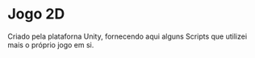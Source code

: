 # Jogo 2D

Criado pela plataforna Unity, fornecendo aqui alguns Scripts que utilizei mais o próprio jogo em si.
